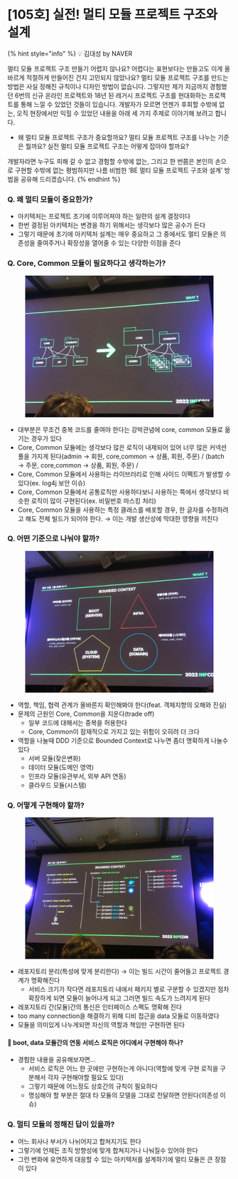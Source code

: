 # \[105호] 실전! 멀티 모듈 프로젝트 구조와 설계

{% hint style="info" %}
💡 김대성 by NAVER

멀티 모듈 프로젝트 구조 만들기 어렵지 않나요? 어렵다는 표현보다는 만들고도 이게 올바르게 적절하게 만들어진 건지 고민되지 않았나요? 멀티 모듈 프로젝트 구조를 만드는 방법은 사실 정해진 규칙이나 디자인 방법이 없습니다. 그렇지만 제가 지금까지 경험했던 6번의 신규 온라인 프로젝트와 18년 된 레거시 프로젝트 구조를 현대화하는 프로젝트를 통해 느낄 수 있었던 것들이 있습니다. 개발자가 모르면 언젠가 후회할 수밖에 없는, 오직 현장에서만 익힐 수 있었던 내용을 아래 세 가지 주제로 이야기해 보려고 합니다.

* 왜 멀티 모듈 프로젝트 구조가 중요할까요? 멀티 모듈 프로젝트 구조를 나누는 기준은 뭘까요? 실전 멀티 모듈 프로젝트 구조는 어떻게 잡아야 할까요?

개발자라면 누구도 피해 갈 수 없고 경험할 수밖에 없는, 그리고 한 번쯤은 본인의 손으로 구현할 수밖에 없는 평범하지만 나름 비범한 ‘BE 멀티 모듈 프로젝트 구조와 설계’ 방법을 공유해 드리겠습니다.
{% endhint %}

### Q. 왜 멀티 모듈이 중요한가?

* 아키텍처는 프로젝트 초기에 이루어져야 하는 일련의 설계 결정이다
* 한번 결정된 아키텍처는 변경을 하기 위해서는 생각보다 많은 공수가 든다
* 그렇기 때문에 초기에 아키텍처 설계는 매우 중요하고 그 중에서도 멀티 모듈은 의존성을 줄여주거나 확장성을 열어줄 수 있는 다양한 이점을 준다

### Q. Core, Common 모듈이 필요하다고 생각하는가?

<figure><img src="../../../.gitbook/assets/1 (1).jpeg" alt=""><figcaption></figcaption></figure>

* 대부분은 무조건 중복 코드를 줄여야 한다는 강박관념에 core, common 모듈로 옮기는 경우가 있다
* Core, Common 모듈에는 생각보다 많은 로직이 내제되어 있어 너무 많은 커넥션 풀을 가지게 된다(admin → 회원, core,common → 상품, 회원, 주문) / (batch → 주문, core,common → 상품, 회원, 주문) /
* Core, Common 모듈에서 사용하는 라이브러리로 인해 사이드 이펙트가 발생할 수 있다(ex. log4j 보안 이슈)
* Core, Common 모듈에서 공통로직만 사용하다보니 사용하는 쪽에서 생각보다 비슷한 로직이 많이 구현된다(ex. 비밀번호 마스킹 처리)
* Core, Common 모듈을 사용하는 특정 클래스를 배포할 경우, 한 글자를 수정하려고 해도 전체 빌드가 되어야 한다. → 이는 개발 생산성에 막대한 영향을 끼친다

### Q. 어떤 기준으로 나눠야 할까?

<figure><img src="../../../.gitbook/assets/2 (2).jpeg" alt=""><figcaption></figcaption></figure>

* 역할, 책임, 협력 관계가 올바른지 확인해봐야 한다(feat. 객체지향의 오해와 진실)
* 문제의 근원인 Core, Common을 지운다(trade off)
  * 일부 코드에 대해서는 중복을 허용한다
  * Core, Common이 잠재적으로 가지고 있는 위험이 오히려 더 크다
* 역할을 나눌때 DDD 기준으로 Bounded Context로 나누면 좀더 명확하게 나눌수 있다
  * 서버 모듈(잦은변화)
  * 데이터 모듈(도메인 영역)
  * 인프라 모듈(유관부서, 외부 API 연동)
  * 클라우드 모듈(시스템)

### Q. 어떻게 구현해야 할까?

<figure><img src="../../../.gitbook/assets/3.jpeg" alt=""><figcaption></figcaption></figure>

* 레포지토리 분리(특성에 맞게 분리한다) → 이는 빌드 시간이 줄어들고 프로젝트 경계가 명확해진다
  * 서비스 크기가 작다면 레포지토리 내에서 패키지 별로 구분할 수 있겠지만 점차 확장하게 되면 모듈이 늘어나게 되고 그러면 빌드 속도가 느려지게 된다
* 레포지토리 간(모듈)간의 통신은 인터페이스 스펙도 명확해 진다
* too many connection을 해결하기 위해 디비 접근을 data 모듈로 이동하였다
* 모듈을 의미있게 나누게되면 자신의 역할과 책임만 구현하면 된다

#### 🧐 boot, data 모듈간의 연동 서비스 로직은 어디에서 구현해야 하나?

* 경험한 내용을 공유해보자면…
  * 서비스 로직은 어느 한 곳에만 구현하는게 아니다(역할에 맞게 구현 로직을 구분해서 각자 구현해야할 필요도 있다)
  * 그렇기 때문에 어느정도 상호간의 규칙이 필요하다
  * 명심해야 할 부분은 절대 타 모듈의 모델을 그대로 전달하면 안된다(의존성 이슈)

### Q. 멀티 모듈의 정해진 답이 있을까?

* 어느 회사나 부서가 나뉘어지고 합쳐지기도 한다
* 그렇기에 언제든 조직 방향성에 맞게 합쳐지거나 나눠질수 있어야 한다
* 그런 변화에 유연하게 대응할 수 있는 아키텍처를 설계하기에 멀티 모듈은 큰 장점이 있다
